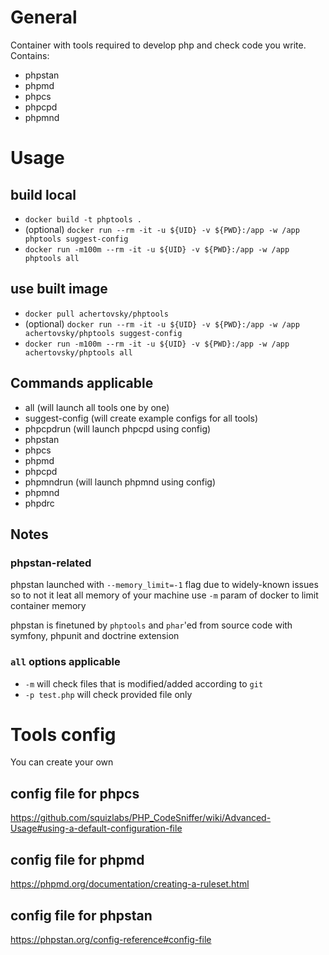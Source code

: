 # General
Container with tools required to develop php and check code you write. Contains:
- phpstan
- phpmd
- phpcs
- phpcpd
- phpmnd

# Usage
## build local
- `docker build -t phptools .`
- (optional) `docker run --rm -it -u ${UID} -v ${PWD}:/app -w /app phptools suggest-config`<br>
- `docker run -m100m --rm -it -u ${UID} -v ${PWD}:/app -w /app phptools all`<br>
## use built image
- `docker pull achertovsky/phptools`<br>
- (optional) `docker run --rm -it -u ${UID} -v ${PWD}:/app -w /app achertovsky/phptools suggest-config`<br>
- `docker run -m100m --rm -it -u ${UID} -v ${PWD}:/app -w /app achertovsky/phptools all`<br>
## Commands applicable
- all (will launch all tools one by one)
- suggest-config (will create example configs for all tools)
- phpcpdrun (will launch phpcpd using config)
- phpstan
- phpcs
- phpmd
- phpcpd
- phpmndrun (will launch phpmnd using config)
- phpmnd
- phpdrc
## Notes
### phpstan-related
phpstan launched with `--memory_limit=-1` flag due to widely-known issues so to not it leat all memory of your machine use `-m` param of docker to limit container memory

phpstan is finetuned by `phptools` and `phar`'ed from source code with symfony, phpunit and doctrine extension

### `all` options applicable
- `-m` will check files that is modified/added according to `git`
- `-p test.php` will check provided file only

# Tools config
You can create your own
## config file for phpcs
https://github.com/squizlabs/PHP_CodeSniffer/wiki/Advanced-Usage#using-a-default-configuration-file
## config file for phpmd
https://phpmd.org/documentation/creating-a-ruleset.html
## config file for phpstan
https://phpstan.org/config-reference#config-file
